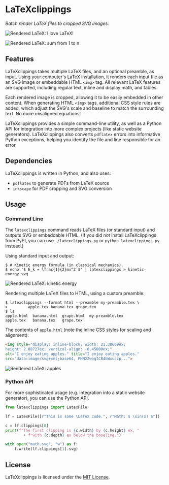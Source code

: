 # LaTeXclippings

_Batch render LaTeX files to cropped SVG images._

![Rendered LaTeX: I love LaTeX!](demo/latex.svg)

![Rendered LaTeX: sum from 1 to n](demo/summation.svg)

## Features

LaTeXclippings takes multiple LaTeX files, and an optional preamble, as input. Using your computer's LaTeX installation, it renders each input file as an SVG image or embeddable HTML `<img>` tag. All relevant LaTeX features are supported, including regular text, inline and display math, and tables.

Each rendered image is cropped, allowing it to be easily embedded in other content. When generating HTML `<img>` tags, additional CSS style rules are added, which adjust the SVG's scale and baseline to match the surrounding text. No more misaligned equations!

LaTeXclippings provides a simple command-line utility, as well as a Python API for integration into more complex projects (like static website generators). LaTeXclippings also converts `pdflatex` errors into informative Python exceptions, helping you identify the file and line responsible for an error.

## Dependencies

LaTeXclippings is written in Python, and also uses:

* `pdflatex` to generate PDFs from LaTeX source
* `inkscape` for PDF cropping and SVG conversion

## Usage

### Command Line

The `latexclippings` command reads LaTeX files (or standard input) and outputs SVG or embeddable HTML. (If you did not install LaTeXclippings from PyPI, you can use `./latexclippings.py` or `python latexclippings.py` instead.)

Using standard input and output:

```console
$ # Kinetic energy formula (in classical mechanics).
$ echo '$ E_k = \frac{1}{2}mv^2 $' | latexclippings > kinetic-energy.svg
```

![Rendered LaTeX: kinetic energy](demo/kinetic-energy.svg)

Rendering multiple LaTeX files to HTML, using a custom preamble:

```console
$ latexclippings --format html --preamble my-preamble.tex \
>         apple.tex banana.tex grape.tex
$ ls
apple.html  banana.html  grape.html  my-preamble.tex
apple.tex   banana.tex   grape.tex
```

The contents of `apple.html` (note the inline CSS styles for scaling and alignment):

```html
<img style="display: inline-block; width: 21.38669ex;
height: 2.08727ex; vertical-align: -0.45000ex;"
alt="I enjoy eating apples." title="I enjoy eating apples."
src="data:image/svg+xml;base64, PHN2ZwogICB4bWxuczp...">
```

![Rendered LaTeX: apples](demo/apple.svg)

### Python API

For more sophisticated usage (e.g. integration into a static website generator), you can use the Python API.

```python
from latexclippings import LatexFile

lf = LatexFile([r"This is some \LaTeX code.", r"Math: $ \sin(x) $"])

c = lf.clippings[0]
print(f"The first clipping is {c.width} by {c.height} ex, "
        + f"with {c.depth} ex below the baseline.")

with open("math.svg", "w") as f:
    f.write(lf.clippings[1].svg)
```

## License

LaTeXclippings is licensed under the [MIT License](LICENSE.md).
